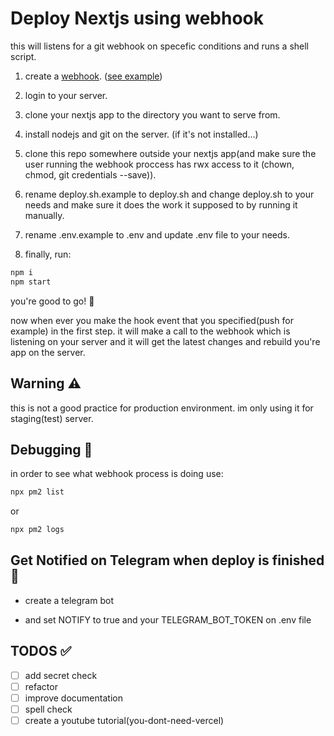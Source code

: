 # Deploy Nextjs using webhook

this will listens for a git webhook on specefic conditions and runs a shell script.

1. create a [webhook](https://docs.github.com/en/webhooks/using-webhooks/creating-webhooks). ([see example](webhook_example.png))

2. login to your server.

3. clone your nextjs app to the directory you want to serve from.

4. install nodejs and git on the server. (if it's not installed...)

5. clone this repo somewhere outside your nextjs app(and make sure the user running the webhook proccess has rwx access to it (chown, chmod, git credentials --save)).

6. rename deploy.sh.example to deploy.sh and change deploy.sh to your needs and make sure it does the work it supposed to by running it manually.

7. rename .env.example to .env and update .env file to your needs.

8. finally, run:

```sh
npm i
npm start
```

you're good to go! 🎉  

now when ever you make the hook event that you specified(push for example) in the first step. it will make a call to the webhook which is listening on your server and it will get the latest changes and rebuild you're app on the server.

## Warning ⚠️

this is not a good practice for production environment. im only using it for staging(test) server.

## Debugging 🐞

in order to see what webhook process is doing use:

```sh
npx pm2 list
```

or

```sh
npx pm2 logs
```

## Get Notified on Telegram when deploy is finished  🔔

- create a telegram bot

- and set NOTIFY to true and your TELEGRAM_BOT_TOKEN on .env file

## TODOS ✅

- [ ] add secret check
- [ ] refactor
- [ ] improve documentation
- [ ] spell check
- [ ] create a youtube tutorial(you-dont-need-vercel)
